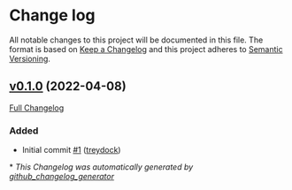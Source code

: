 # Change log

All notable changes to this project will be documented in this file. The format is based on [Keep a Changelog](http://keepachangelog.com/en/1.0.0/) and this project adheres to [Semantic Versioning](http://semver.org).

## [v0.1.0](https://github.com/treydock/puppet-module-apptainer/tree/v0.1.0) (2022-04-08)

[Full Changelog](https://github.com/treydock/puppet-module-apptainer/compare/612972f71b22be73932a43e445c94c8ec598cec1...v0.1.0)

### Added

- Initial commit [\#1](https://github.com/treydock/puppet-module-apptainer/pull/1) ([treydock](https://github.com/treydock))



\* *This Changelog was automatically generated by [github_changelog_generator](https://github.com/github-changelog-generator/github-changelog-generator)*
